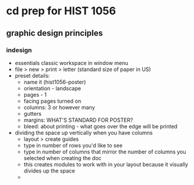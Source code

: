# cd prep for HIST 1056

## graphic design principles
### indesign
* essentials classic workspace in window menu
* file > new > print > letter (standard size of paper in US)
* preset details: 
    * name it (hist1056-poster)
    * orientation - landscape
    * pages - 1
    * facing pages turned on
    * columns: 3 or however many
    * gutters
    * margins: WHAT'S STANDARD FOR POSTER?
    * bleed: about printing - what goes over the edge will be printed
* dividing the space up vertically when you have columns
    * layout > create guides
    * type in number of rows you'd like to see
    * type in number of columns that mirror the number of columns you selected when creating the doc
    * this creates modules to work with in your layout because it visually divides up the space
    * 